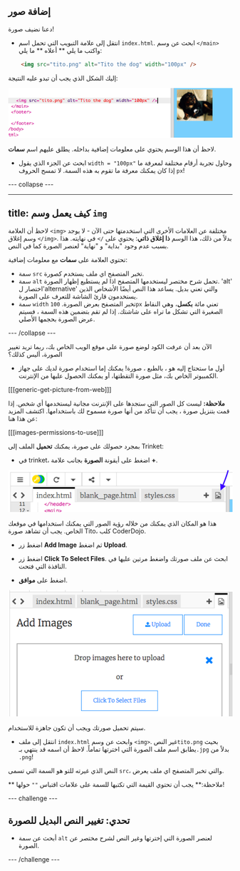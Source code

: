 ## إضافة صور

دعنا نضيف صورة!

- انتقل إلى علامة التبويب التي تحمل اسم ` index.html `. ابحث عن وسم `</main>` واكتب ما يلي ** أعلاه ** ما يلي: 

```html
    <img src="tito.png" alt="Tito the dog" width="100px" />
```

إليك الشكل الذي يجب أن تبدو عليه النتيجة:

![برمجة الصورة وصورة Tito](images/egImgCodeTito.png)

لاحظ أن هذا الوسم يحتوي على معلومات إضافية بداخله. يطلق عليهم اسم **سمات**.

- ابحث عن الجزء الذي يقول ` width = "100px" ` وحاول تجربة أرقام مختلفة لمعرفة ما إذا كان يمكنك معرفة ما تقوم به هذه السمة. لا تمسح الحروف `px`!

\--- collapse \---

* * *

## title: كيف يعمل وسم `img`

لاحظ أن العلامة `<img>` مختلفة عن العلامات الأخرى التي استخدمتها حتى الآن - لا يوجد وسم إغلاق `</img>`. بدلاً من ذلك، هذا الوسم **ذا إغلاق ذاتي**: يحتوي على `/>` في نهايته. هذا بسبب عدم وجود "بداية" و "نهاية" لعنصر الصورة كما في النص.

تحتوي العلامة على **سمات** مع معلومات إضافية:

- سمة `src` تخبر المتصفح اي ملف يستخدم كصورة. 
- سمة `alt` تحمل شرح مختصر ليستخدمها المتصفح اذا لم يستطيع إظهار الصورة. 'alt' اختصار ل'alternative' والتي تعني بديل. يساعد هذا النص أيضًا الأشخاص الذين يستخدمون قارئ الشاشة للتعرف على الصورة.
- سمة `width` تخبر المتصفح بعرض الصورة. ` 100px ` تعني مائة **بكسل**، وهي النقاط الصغيرة التي تشكل ما تراه على شاشتك. إذا لم تقم بتضمين هذه السمة ، فسيتم عرض الصورة بحجمها الأصلي.

\--- /collapse \---

الآن بعد أن عرفت الكود لوضع صورة على موقع الويب الخاص بك، ربما تريد تغيير الصورة، أليس كذلك؟

- أول ما ستحتاج إليه هو ، بالطبع ، صورة! يمكنك إما استخدام صورة لديك على جهاز الكمبيوتر الخاص بك، مثل صورة التقطتها، أو يمكنك الحصول عليها من الإنترنت.

[[[generic-get-picture-from-web]]]

**ملاحظة:** ليست كل الصور التي ستجدها على الإنترنت مجانية ليستخدمها أي شخص. إذا قمت بتنزيل صورة ، يجب أن تتأكد من أنها صورة مسموح لك باستخدامها. اكتشف المزيد عن هذا هنا:

[[[images-permissions-to-use]]]

بمجرد حصولك على صورة، يمكنك **تحميل** الملف إلى Trinket:

- في trinket، اضغط على أيقونة **الصورة** بجانب علامة **+**. 

![أيقونة الصورة](images/tktImageIconArrow.png)

هذا هو المكان الذي يمكنك من خلاله رؤية الصور التي يمكنك استخدامها في موقعك الخاص. يجب أن تشاهد صورة Tito، كلب CoderDojo.

- اضغط زر **Add Image** ثم اضغط **Upload**.

- اضغط زر **Click To Select Files**. ابحث عن ملف صورتك واضغط مرتين عليها في النافذة التي فتحت.

- اضغط على **موافق**.

![مساحة تحميل الصورة](images/tktUploadImages.png)

سيتم تحميل صورتك ويجب أن تكون جاهزة للاستخدام.

- انتقل إلى ملف `index.html` وابحث عن وسم `<img>`. غير النص`tito.png` بحيث يطابق اسم ملف الصورة التي اخترتها تماماً. لاحظ أن اسمه قد ينتهي بـ`.jpg` بدلاً من `.png`!

النص الذي غيرته للتو هو السمة التي تسمى ` src `، والتي تخبر المتصفح اي ملف يعرض.

** ملاحظة:** يجب أن تحتوي القيمة التي تكتبها للسمة على علامات اقتباس `""` حولها!

\--- challenge \---

## تحدي: تغيير النص البديل للصورة

- أبحث عن سمة `alt` لعنصر الصورة التي إخترتها وغير النص لشرح مختصر عن الصورة. 

\--- /challenge \---